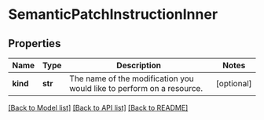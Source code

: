 # SemanticPatchInstructionInner

## Properties
Name | Type | Description | Notes
------------ | ------------- | ------------- | -------------
**kind** | **str** | The name of the modification you would like to perform on a resource. | [optional] 

[[Back to Model list]](../README.md#documentation-for-models) [[Back to API list]](../README.md#documentation-for-api-endpoints) [[Back to README]](../README.md)



